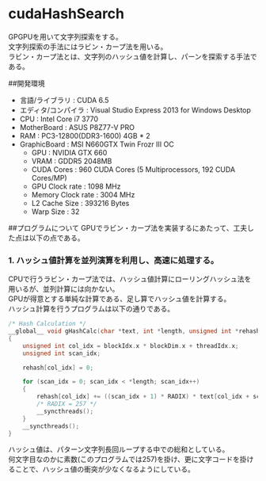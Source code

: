 # cudaHashSearch
GPGPUを用いて文字列探索をする。  
文字列探索の手法にはラビン・カープ法を用いる。  
ラビン・カープ法とは、文字列のハッシュ値を計算し、パーンを探索する手法である。  

##開発環境
* 言語/ライブラリ : CUDA 6.5
* エディタ/コンパイラ : Visual Studio Express 2013 for Windows Desktop
* CPU : Intel Core i7 3770
* MotherBoard : ASUS P8Z77-V PRO
* RAM : PC3-12800(DDR3-1600) 4GB * 2
* GraphicBoard : MSI N660GTX Twin Frozr III OC
    * GPU : NVIDIA GTX 660
    * VRAM : GDDR5 2048MB
    * CUDA Cores : 960 CUDA Cores (5 Multiprocessors, 192 CUDA Cores/MP)
    * GPU Clock rate : 1098 MHz
    * Memory Clock rate : 3004 MHz
    * L2 Cache Size : 393216 Bytes
    * Warp Size : 32

##プログラムについて
GPUでラビン・カープ法を実装するにあたって、工夫した点は以下の点である。
### 1. ハッシュ値計算を並列演算を利用し、高速に処理する。
CPUで行うラビン・カープ法では、ハッシュ値計算にローリングハッシュ法を用いるが、並列計算には向かない。  
GPUが得意とする単純な計算である、足し算でハッシュ値を計算する。  
ハッシュ計算を行うプログラムは以下の通りである。  
```C++
/* Hash Calculation */
__global__ void gHashCalc(char *text, int *length, unsigned int *rehash)
{
	unsigned int col_idx = blockIdx.x * blockDim.x + threadIdx.x;
	unsigned int scan_idx;

	rehash[col_idx] = 0;

	for (scan_idx = 0; scan_idx < *length; scan_idx++)
	{
		rehash[col_idx] += ((scan_idx + 1) * RADIX) * text[col_idx + scan_idx];
		/* RADIX = 257 */
		__syncthreads();
	}
	__syncthreads();
}
```
ハッシュ値は、パターン文字列長回ループする中での総和としている。  
何文字目なのかに素数(このプログラムでは257)を掛け、更に文字コードを掛けることで、ハッシュ値の衝突が少なくなるようにしている。  
